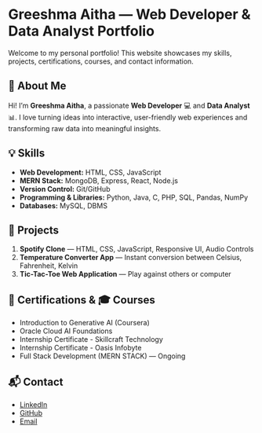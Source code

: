# Greeshma Aitha — Web Developer & Data Analyst Portfolio

Welcome to my personal portfolio! This website showcases my skills, projects, certifications, courses, and contact information.  

## 🌟 About Me
Hi! I’m **Greeshma Aitha**, a passionate **Web Developer** 💻 and **Data Analyst** 📊. I love turning ideas into interactive, user-friendly web experiences and transforming raw data into meaningful insights.

## 💡 Skills
- **Web Development:** HTML, CSS, JavaScript
- **MERN Stack:** MongoDB, Express, React, Node.js
- **Version Control:** Git/GitHub
- **Programming & Libraries:** Python, Java, C, PHP, SQL, Pandas, NumPy
- **Databases:** MySQL, DBMS

## 🚀 Projects
1. **Spotify Clone** — HTML, CSS, JavaScript, Responsive UI, Audio Controls  
2. **Temperature Converter App** — Instant conversion between Celsius, Fahrenheit, Kelvin  
3. **Tic-Tac-Toe Web Application** — Play against others or computer  

## 📜 Certifications & 🎓 Courses
- Introduction to Generative AI (Coursera)  
- Oracle Cloud AI Foundations  
- Internship Certificate - Skillcraft Technology  
- Internship Certificate - Oasis Infobyte  
- Full Stack Development (MERN STACK) — Ongoing  

## 📬 Contact
- [LinkedIn](https://www.linkedin.com/in/greeshma-aitha-68877835b)  
- [GitHub](https://github.com/greeshma891)  
- [Email](mailto:greeshmaaitha120@gmail.com)  



